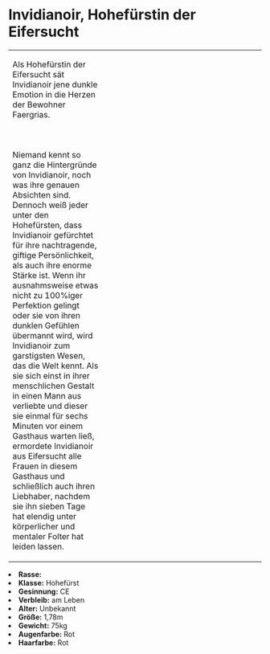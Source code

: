 # Invidianoir, Hohefürstin der Eifersucht

<primary-label ref="npc"/>

<secondary-label ref="faergria"/>

<secondary-label ref="4"/>

<table>
<tr><td>
<p>
Als Hohefürstin der Eifersucht sät Invidianoir jene dunkle Emotion in die Herzen der Bewohner Faergrias.
<br></br><br></br>
Niemand kennt so ganz die Hintergründe von Invidianoir, noch was ihre genauen Absichten sind. Dennoch weiß jeder unter
den Hohefürsten, dass Invidianoir gefürchtet für ihre nachtragende, giftige Persönlichkeit, als auch ihre enorme Stärke
ist. Wenn ihr ausnahmsweise etwas nicht zu 100%iger Perfektion gelingt oder sie von ihren dunklen Gefühlen übermannt
wird, wird Invidianoir zum garstigsten Wesen, das die Welt kennt. Als sie sich einst in ihrer menschlichen Gestalt in
einen Mann aus <a href="Frelia.md"></a> verliebte und dieser sie einmal für sechs Minuten vor
einem Gasthaus warten ließ, ermordete Invidianoir aus Eifersucht alle Frauen in diesem Gasthaus und schließlich
auch ihren Liebhaber, nachdem sie ihn sieben Tage hat elendig unter körperlicher und mentaler Folter hat leiden lassen.
</p>

</td><td width="300">
<!-- Edit here -->
<img src="invidianoir.png" alt="" />
</td></tr>
</table>

<procedure title="Allgemeine Informationen">
<list columns="2">
<li><b>Rasse:</b> <a href="Folks.md" anchor="menschen"></a></li>
<li><b>Klasse:</b> Hohefürst</li>
<li><b>Gesinnung:</b> CE</li>
<li><b>Verbleib:</b> am Leben</li>
</list>
</procedure>

<procedure title="Aussehen">
<list columns="3">
<li><b>Alter:</b> Unbekannt</li>
<li><b>Größe:</b> 1,78m</li>
<li><b>Gewicht:</b> 75kg</li>
<li><b>Augenfarbe:</b> Rot</li>
<li><b>Haarfarbe:</b> Rot</li>
<!-- <li><b>Maße:</b> 84/70-60-85</li> -->
</list>
</procedure>

<procedure title="Beziehungen">
<list columns="2">
<!-- <li><b><a href="Kaen.md">Kaen</a>:</b> Große Schwester</li> -->
</list>
</procedure>

<!--
## Notizen

- **Ziele:**
- **Geheimnisse:**
-->